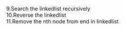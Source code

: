 9.Search the linkedlist recursively
<br>
10.Reverse the linkedlist
<br>
11.Remove the nth node from end in linkedlist
